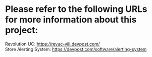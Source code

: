 <h1> Please refer to the following URLs for more information about this project: </h1>

Revolution UC: https://revuc-viii.devpost.com/
<br>
Store Alerting System: https://devpost.com/software/alerting-system

